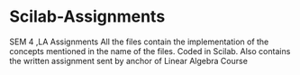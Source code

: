# Scilab-Assignments
SEM 4 ,LA Assignments
All the files contain the implementation of the concepts mentioned in the name of the files.
Coded in Scilab.
Also contains the written assignment sent by anchor of Linear Algebra Course
